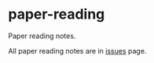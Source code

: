 # paper-reading
Paper reading notes.

All paper reading notes are in [issues](https://github.com/Triple-Z/paper-reading/issues) page.
